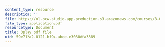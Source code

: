 ```yaml
---
content_type: resource
description: ''
file: https://ol-ocw-studio-app-production.s3.amazonaws.com/courses/8-04-quantum-physics-i-spring-2016/59e712a20121bf94abeee3030dfa3389_5u-9lFhCl5w.pdf
file_type: application/pdf
resourcetype: Document
title: 3play pdf file
uid: 59e712a2-0121-bf94-abee-e3030dfa3389
---
```

